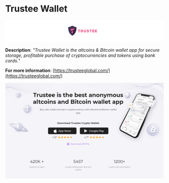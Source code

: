 # Trustee Wallet

![](<../../../../.gitbook/assets/image (88).png>)

**Description**: _"Trustee Wallet is the altcoins & Bitcoin wallet app for secure storage, profitable purchase of cryptocurrencies and tokens using bank cards."_

**For more information**: [https://trusteeglobal.com/](https://trusteeglobal.com/)

![](<../../../../.gitbook/assets/image (158).png>)
